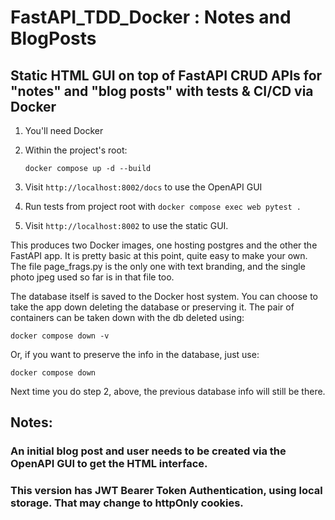 # FastAPI_TDD_Docker : Notes and BlogPosts

## Static HTML GUI on top of FastAPI CRUD APIs for "notes" and "blog posts" with tests & CI/CD via Docker

1. You'll need Docker
2. Within the project's root:

    ```text
    docker compose up -d --build
    ```

3. Visit `http://localhost:8002/docs` to use the OpenAPI GUI
4. Run tests from project root with `docker compose exec web pytest .`
5. Visit `http://localhost:8002` to use the static GUI.

This produces two Docker images, one hosting postgres and the other the FastAPI app.
It is pretty basic at this point, quite easy to make your own. The file page_frags.py is the only one
with text branding, and the single photo jpeg used so far is in that file too.

The database itself is saved to the Docker host system. You can choose to take the app down deleting
the database or preserving it.
The pair of containers can be taken down with the db deleted using:

`docker compose down -v`

Or, if you want to preserve the info in the database, just use:

`docker compose down`

Next time you do step 2, above, the previous database info will still be there.

## Notes:

### An initial blog post and user needs to be created via the OpenAPI GUI to get the HTML interface. 

### This version has JWT Bearer Token Authentication, using local storage. That may change to httpOnly cookies. 
